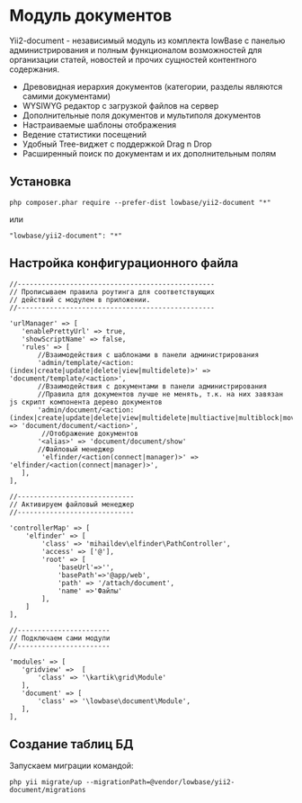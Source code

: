 Модуль документов
=================

Yii2-document - независимый модуль из комплекта lowBase с панелью администрирования и полным функционалом возможностей для
организации статей, новостей и прочих сущностей контентного содержания.

* Древовидная иерархия документов (категории, разделы являются самими документами)
* WYSIWYG редактор с загрузкой файлов на сервер
* Дополнительные поля документов и мультиполя документов
* Настраиваемые шаблоны отображения
* Ведение статистики посещений
* Удобный Tree-виджет с поддержкой Drag n Drop
* Расширенный поиск по документам и их дополнительным полям

Установка
---------
```
php composer.phar require --prefer-dist lowbase/yii2-document "*"
```
или
```
"lowbase/yii2-document": "*"
```

Настройка конфигурационного файла
---------------------------------

```
//-------------------------------------------------
// Прописываем правила роутинга для соответствующих
// действий с модулем в приложении.
//-------------------------------------------------

'urlManager' => [
   'enablePrettyUrl' => true,
   'showScriptName' => false,
   'rules' => [
       //Взаимодействия с шаблонами в панели администрирования
       'admin/template/<action:(index|create|update|delete|view|multidelete)>' => 'document/template/<action>',
       //Взаимодействия с документами в панели администрирования
       //Правила для документов лучше не менять, т.к. на них завязан js скрипт компонента дерево документов
       'admin/document/<action:(index|create|update|delete|view|multidelete|multiactive|multiblock|move|options)>' => 'document/document/<action>',
        //Отображение документов
       '<alias>' => 'document/document/show'
       //Файловый менеджер
        'elfinder/<action(connect|manager)>' => 'elfinder/<action(connect|manager)>',
   ],
],

//-----------------------------
// Активируем файловый менеджер
//-----------------------------

'controllerMap' => [
    'elfinder' => [
        'class' => 'mihaildev\elfinder\PathController',
        'access' => ['@'],
        'root' => [
            'baseUrl'=>'',
            'basePath'=>'@app/web',
            'path' => '/attach/document',
            'name' =>'Файлы'
        ],
    ]
],

//-----------------------
// Подключаем сами модули
//-----------------------

'modules' => [
   'gridview' =>  [
       'class' => '\kartik\grid\Module'
   ],
   'document' => [
       'class' => '\lowbase\document\Module',
   ],
],
```
Создание таблиц БД
------------------
Запускаем миграции командой:
```
php yii migrate/up --migrationPath=@vendor/lowbase/yii2-document/migrations
```
